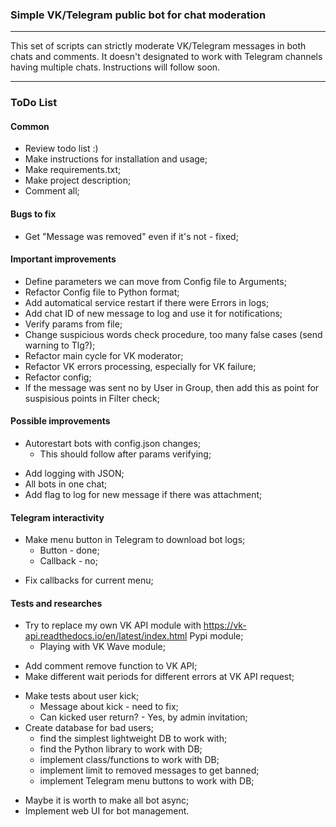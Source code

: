 ### Simple VK/Telegram public bot for chat moderation
---

This set of scripts can strictly moderate VK/Telegram messages in both chats and comments. It doesn't designated to work with Telegram channels having multiple chats. Instructions will follow soon.

---

### ToDo List

#### Common

- Review todo list :)
- Make instructions for installation and usage;
- Make requirements.txt;
- Make project description;
- Comment all;

#### Bugs to fix

- Get "Message was removed" even if it's not - fixed;

#### Important improvements

- Define parameters we can move from Config file to Arguments;
- Refactor Config file to Python format;
- Add automatical service restart if there were Errors in logs;
- Add chat ID of new message to log and use it for notifications;
- Verify params from file;
- Change suspicious words check procedure, too many false cases (send warning to Tlg?);
- Refactor main cycle for VK moderator;
- Refactor VK errors processing, especially for VK failure;
- Refactor config;
- If the message was sent no by User in Group, then add this as point for suspisious points in Filter check;

#### Possible improvements

* Autorestart bots with config.json changes;
    + This should follow after params verifying;
- Add logging with JSON;
- All bots in one chat;
- Add flag to log for new message if there was attachment;

#### Telegram interactivity

* Make menu button in Telegram to download bot logs;
    + Button - done;
    + Callback - no;
- Fix callbacks for current menu;

#### Tests and researches

* Try to replace my own VK API module with https://vk-api.readthedocs.io/en/latest/index.html Pypi module;
    + Playing with VK Wave module;
- Add comment remove function to VK API;
- Make different wait periods for different errors at VK API request;
* Make tests about user kick;
    + Message about kick - need to fix;
    + Can kicked user return? - Yes, by admin invitation;
* Create database for bad users;
    + find the simplest lightweight DB to work with;
    + find the Python library to work with DB;
    + implement class/functions to work with DB;
    + implement limit to removed messages to get banned;
    + implement Telegram menu buttons to work with DB;
- Maybe it is worth to make all bot async;
- Implement web UI for bot management.
